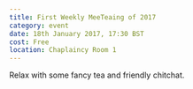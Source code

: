 ```yaml
---
title: First Weekly MeeTeaing of 2017
category: event
date: 18th January 2017, 17:30 BST
cost: Free
location: Chaplaincy Room 1
---
```


Relax with some fancy tea and friendly chitchat.

